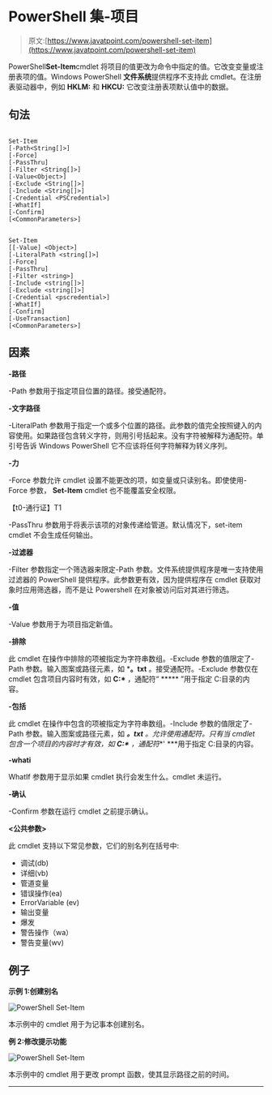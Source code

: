# PowerShell 集-项目

> 原文:[https://www.javatpoint.com/powershell-set-item](https://www.javatpoint.com/powershell-set-item)

PowerShell**Set-Item**cmdlet 将项目的值更改为命令中指定的值。它改变变量或注册表项的值。Windows PowerShell **文件系统**提供程序不支持此 cmdlet。在注册表驱动器中，例如 **HKLM:** 和 **HKCU:** 它改变注册表项默认值中的数据。

## 句法

```

Set-Item
[-Path<String[]>]
[-Force] 
[-PassThru] 
[-Filter <String[]>]
[-Value<Object>] 
[-Exclude <String[]>]
[-Include <String[]>]
[-Credential <PSCredential>] 
[-WhatIf] 
[-Confirm]
[<CommonParameters>]

```

```

Set-Item
[[-Value] <Object>]
[-LiteralPath <string[]>]
[-Force] 
[-PassThru] 
[-Filter <string>] 
[-Include <string[]>]
[-Exclude <string[]>] 
[-Credential <pscredential>] 
[-WhatIf]
[-Confirm]
[-UseTransaction]
[<CommonParameters>]

```

## 因素

**-路径**

-Path 参数用于指定项目位置的路径。接受通配符。

**-文字路径**

-LiteralPath 参数用于指定一个或多个位置的路径。此参数的值完全按照键入的内容使用。如果路径包含转义字符，则用引号括起来。没有字符被解释为通配符。单引号告诉 Windows PowerShell 它不应该将任何字符解释为转义序列。

**-力**

-Force 参数允许 cmdlet 设置不能更改的项，如变量或只读别名。即使使用-Force 参数， **Set-Item** cmdlet 也不能覆盖安全权限。

【t0-通行证】T1

-PassThru 参数用于将表示该项的对象传递给管道。默认情况下，set-item cmdlet 不会生成任何输出。

**-过滤器**

-Filter 参数指定一个筛选器来限定-Path 参数。文件系统提供程序是唯一支持使用过滤器的 PowerShell 提供程序。此参数更有效，因为提供程序在 cmdlet 获取对象时应用筛选器，而不是让 Powershell 在对象被访问后对其进行筛选。

**-值**

-Value 参数用于为项目指定新值。

**-排除**

此 cmdlet 在操作中排除的项被指定为字符串数组。-Exclude 参数的值限定了-Path 参数。输入图案或路径元素，如 ***。txt** 。接受通配符。-Exclude 参数仅在 cmdlet 包含项目内容时有效，如 **C:\*** ，通配符“ ***** ”用于指定 C:目录的内容。

**-包括**

此 cmdlet 在操作中包含的项被指定为字符串数组。-Include 参数的值限定了-Path 参数。输入图案或路径元素，如 ***。txt** 。允许使用通配符。只有当 cmdlet 包含一个项目的内容时才有效，如 **C:\*** ，通配符**' ***用于指定 C:目录的内容。

**-whati**

WhatIf 参数用于显示如果 cmdlet 执行会发生什么。cmdlet 未运行。

**-确认**

-Confirm 参数在运行 cmdlet 之前提示确认。

**<公共参数>**

此 cmdlet 支持以下常见参数，它们的别名列在括号中:

*   调试(db)
*   详细(vb)
*   管道变量
*   错误操作(ea)
*   ErrorVariable (ev)
*   输出变量
*   爆发
*   警告操作（wa）
*   警告变量(wv)

## 例子

**示例 1:创建别名**

![PowerShell Set-Item](../Images/904cace346b1ced95f479ff5a27af054.png)

本示例中的 cmdlet 用于为记事本创建别名。

**例 2:修改提示功能**

![PowerShell Set-Item](../Images/311c3f67b92685573353f1169d65e038.png)

本示例中的 cmdlet 用于更改 prompt 函数，使其显示路径之前的时间。

* * *